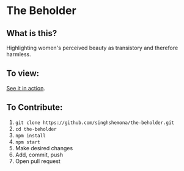 # The Beholder

## What is this?

Highlighting women's perceived beauty as transistory and therefore harmless.

## To view:

[See it in action](https://the-beholder.vercel.app/).

## To Contribute:

1. `git clone https://github.com/singhshemona/the-beholder.git`
2. `cd the-beholder`
3. `npm install`
4. `npm start`
5. Make desired changes
6. Add, commit, push
7. Open pull request
